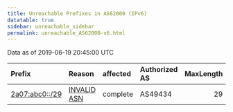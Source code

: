 ```yaml
---
title: Unreachable Prefixes in AS62000 (IPv6)
datatable: true
sidebar: unreachable_sidebar
permalink: unreachable_AS62000-v6.html
---
```


Data as of 2019-06-19 20:45:00 UTC


<div class="datatable-begin"></div>

| Prefix                                                 | Reason                                                                                                | affected   | Authorized AS   |   MaxLength | Anchor                                         |   unreachable /48s |
|:-------------------------------------------------------|:------------------------------------------------------------------------------------------------------|:-----------|:----------------|------------:|:-----------------------------------------------|-------------------:|
| [2a07:abc0::/29](https://stat.ripe.net/2a07:abc0::/29) | [INVALID ASN](https://rpki-validator.ripe.net/announcement-preview?asn=AS62000&prefix=2a07:abc0::/29) | complete   | AS49434         |          29 | [RIPE](unreachable_RIPE_NCC_RPKI_Root-v6.html) |             524288 |

<div class="datatable-end"></div>